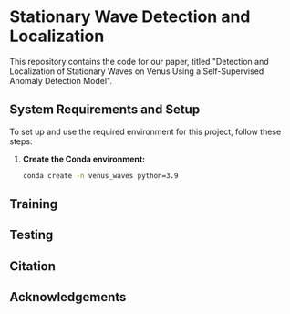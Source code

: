 # Stationary Wave Detection and Localization
This repository contains the code for our paper, titled "Detection and Localization of Stationary Waves on Venus Using a Self-Supervised Anomaly Detection Model".

## System Requirements and Setup

To set up and use the required environment for this project, follow these steps:

1. **Create the Conda environment:**
   ```bash
   conda create -n venus_waves python=3.9

## Training 

## Testing

## Citation

## Acknowledgements
